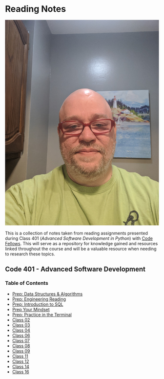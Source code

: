 # Reading Notes

![picture of Jerry Barrows-Fitzgterald](Jerry.jpeg)

This is a collection of notes taken from reading assignments presented during
Class 401 (_Advanced Software Development in Python_) with [Code Fellows](https://codefellows.org). This
will serve as a repository for knowledge gained and resources linked throughout
the course and will be a valuable resource when needing to research these topics.

## Code 401 - Advanced Software Development

### Table of Contents

- [Prep: Data Structures & Algorithms](prep_data_structures.md)
- [Prep: Engineering Reading](prep_engineering_reading.md)
- [Prep: Introduction to SQL](sql.md)
- [Prep Your Mindset](prep_mindset.md)
- [Prep: Practice in the Terminal](prep_terminal_practice.md)
- [Class 02](class_02.md)
- [Class 03](class_03.md)
- [Class 04](class_04.md)
- [Class 06](class_06.md)
- [Class 07](class_07.md)
- [Class 08](class_08.md)
- [Class 09](class_09.md)
- [Class 11](class_11.md)
- [Class 12](class_12.md)
- [Class 14](class_14.md)
- [Class 16](class_16.md)
